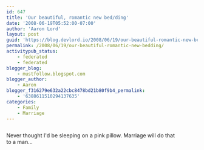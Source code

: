 ```yaml
---
id: 647
title: 'Our beautiful, romantic new bed/ding'
date: '2008-06-19T05:52:00-07:00'
author: 'Aaron Lord'
layout: post
guid: 'https://blog.devlord.io/2008/06/19/our-beautiful-romantic-new-bedding/'
permalink: /2008/06/19/our-beautiful-romantic-new-bedding/
activitypub_status:
    - federated
    - federated
blogger_blog:
    - mustfollow.blogspot.com
blogger_author:
    - Aaron
blogger_f316279e632a22cbc8478bd21b80f9b4_permalink:
    - '6388611510294137635'
categories:
    - Family
    - Marriage
---
```


<p class="mobile-photo"><a href="http://bp1.blogger.com/_OZWxOfjIgdA/SFn0OeG5fFI/AAAAAAAAAC4/-2FBx9w-o6U/s1600-h/photo-777602.jpg"><img src="http://bp1.blogger.com/_OZWxOfjIgdA/SFn0OeG5fFI/AAAAAAAAAC4/-2FBx9w-o6U/s320/photo-777602.jpg" border="0" alt="" /></a></p>Never thought I&#039;d be sleeping on a pink pillow. Marriage will do that  <br>to a man...<div class="blogger-post-footer"><img width='1' height='1' src='' alt='' /></div>